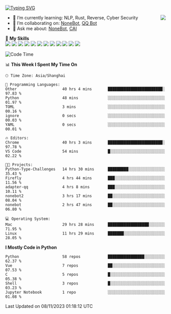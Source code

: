 [![Typing SVG](https://readme-typing-svg.herokuapp.com?size=25&duration=2500&color=8C43EA&vCenter=true&width=200&height=40&lines=Hi+there+%F0%9F%91%8B%F0%9F%8F%BB;I'm+yanyongyu)](https://git.io/typing-svg)

<a href="#">
  <img align="right" src="https://github-readme-stats.vercel.app/api?username=yanyongyu&count_private=true&show_icons=true&bg_color=15,f2f7fd,E0EAFC" />
</a>

- 🌱 I’m currently learning: NLP, Rust, Reverse, Cyber Security
- 👯 I’m collaborating on: [NoneBot](https://github.com/nonebot), [QQ Bot](https://github.com/Mrs4s/go-cqhttp)
- 💬 Ask me about: [NoneBot](https://github.com/nonebot), [CAI](https://github.com/cscs181/CAI)

🌟 **My Skills**  
![](https://img.shields.io/badge/-Python-3e74a2?style=flat-square&logo=Python&logoColor=fff)
![](https://img.shields.io/badge/-TypeScript-3178C6?style=flat-square&logo=TypeScript&logoColor=fff)
![](https://img.shields.io/badge/-Vue-4fc08d?style=flat-square&logo=Vue.js&logoColor=fff)
![](https://img.shields.io/badge/-React-2d98ce?style=flat-square&logo=React&logoColor=fff)
![](https://img.shields.io/badge/-FastAPI-009688?style=flat-square&logo=FastAPI&logoColor=fff)
![](https://img.shields.io/badge/-Linux-000000?style=flat-square&logo=Linux&logoColor=fff)
![](https://img.shields.io/badge/-Docker-2496ED?style=flat-square&logo=Docker&logoColor=fff)
![](https://img.shields.io/badge/-Kubernetes-326CE5?style=flat-square&logo=Kubernetes&logoColor=fff)
![](https://img.shields.io/badge/-GitHub%20Actions-2088FF?style=flat-square&logo=GitHubActions&logoColor=fff)
![](https://img.shields.io/badge/-PostgreSQL-4169E1?style=flat-square&logo=PostgreSQL&logoColor=fff)
![](https://img.shields.io/badge/-Redis-DC382D?style=flat-square&logo=Redis&logoColor=fff)
![](https://img.shields.io/badge/-MongoDB-47A248?style=flat-square&logo=MongoDB&logoColor=fff)

<!--START_SECTION:waka-->
![Code Time](http://img.shields.io/badge/Code%20Time-5%2C251%20hrs%2055%20mins-blue)

📊 **This Week I Spent My Time On** 

```text
🕑︎ Time Zone: Asia/Shanghai

💬 Programming Languages: 
Other                    40 hrs 4 mins       ████████████████████████░   97.83 % 
Python                   48 mins             ░░░░░░░░░░░░░░░░░░░░░░░░░   01.97 % 
TOML                     3 mins              ░░░░░░░░░░░░░░░░░░░░░░░░░   00.16 % 
ignore                   0 secs              ░░░░░░░░░░░░░░░░░░░░░░░░░   00.03 % 
YAML                     0 secs              ░░░░░░░░░░░░░░░░░░░░░░░░░   00.01 % 

🔥 Editors: 
Chrome                   40 hrs 3 mins       ████████████████████████░   97.78 % 
VS Code                  54 mins             █░░░░░░░░░░░░░░░░░░░░░░░░   02.22 % 

🐱‍💻 Projects: 
Python-Type-Challenges   14 hrs 30 mins      █████████░░░░░░░░░░░░░░░░   35.43 % 
Firefly                  4 hrs 44 mins       ███░░░░░░░░░░░░░░░░░░░░░░   11.56 % 
adapter-qq               4 hrs 8 mins        ███░░░░░░░░░░░░░░░░░░░░░░   10.11 % 
nonebot2                 3 hrs 17 mins       ██░░░░░░░░░░░░░░░░░░░░░░░   08.04 % 
nonebot                  2 hrs 47 mins       ██░░░░░░░░░░░░░░░░░░░░░░░   06.80 % 

💻 Operating System: 
Mac                      29 hrs 28 mins      ██████████████████░░░░░░░   71.95 % 
Linux                    11 hrs 29 mins      ███████░░░░░░░░░░░░░░░░░░   28.05 % 
```

**I Mostly Code in Python** 

```text
Python                   58 repos            ████████████████░░░░░░░░░   62.37 % 
Vue                      7 repos             ██░░░░░░░░░░░░░░░░░░░░░░░   07.53 % 
C                        5 repos             █░░░░░░░░░░░░░░░░░░░░░░░░   05.38 % 
Shell                    3 repos             █░░░░░░░░░░░░░░░░░░░░░░░░   03.23 % 
Jupyter Notebook         1 repo              ░░░░░░░░░░░░░░░░░░░░░░░░░   01.08 % 
```




 Last Updated on 08/11/2023 01:18:12 UTC
<!--END_SECTION:waka-->
